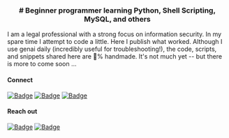 <h3 align="center">
  # Beginner programmer learning Python, Shell Scripting, MySQL, and others
</h3>

<p>
  I am a legal professional with a strong focus on information security. In my spare time I attempt to code a little. Here I publish what worked. Although I use genai daily (incredibly useful for troubleshooting!), the code, scripts, and snippets shared here are 💯% handmade. It's not much yet -- but there is more to come soon ...
</p>

<h4>
  Connect
</h4>

<p> 
  <a href="https://x.com/january1073"><img src="https://img.shields.io/badge/X.com-lightgrey?style=flat-square" alt="Badge"></a>  
  <a href="https://tryhackme.com/p/january1073"><img src="https://img.shields.io/badge/TryHackMe-lightgrey?style=flat-square" alt="Badge"></a>
  <a href="https://www.linkedin.com/in/fongern" target="_blank"><img src="https://img.shields.io/badge/LinkedIn-lightgrey?style=flat-square" alt="Badge"></a>
</p>

<h4>
  Reach out
</h4>

<p> 
  <a href="mailto:january1073@yahoo.com" target="_blank"><img src="https://img.shields.io/badge/Email-white?style=flat-square" alt="Badge"></a>
  <a href="https://keys.openpgp.org/vks/v1/by-fingerprint/12E72BB71FE10C5C0BC5687B70493AE9DCEF9877" target="_blank"><img src="https://img.shields.io/badge/OpenPGP-white?style=flat-square&logo=gnuprivacyguard" alt="Badge"></a>
</p> 
